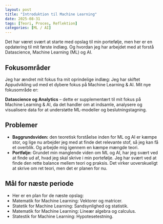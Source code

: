 ```yaml
---
layout: post
title: "Introduktion til Machine Learning"
date: 2025-08-31
tags: [Teori, Proces, Reflektion]
categories: [ML / AI]
---
```


Det har været svært at starte med opslag til min portefølje, men her er en opdatering til mit første indlæg. Og hvordan jeg har arbejdet med at forstå Datascience, Machine Learning (ML) og AI.   

## Fokusområder
Jeg har ændret mit fokus fra mit oprindelige indlæg: Jeg har skiftet Appudvikling ud med et dybere fokus på Machine Learning & AI. Mit nye fokusområde er:

**Datascience og Analytics** – dette er supplementært til mit fokus på Machine Learning & AI, da det handler om at indsamle, analysere og visualisere data for at understøtte ML-modeller og beslutningstagning.  
 
## Problemer  
- **Baggrundsviden:** den teoretisk forståelse inden for ML og AI er kæmpe stor, og lige nu arbejder jeg med at finde det relevante stof, så jeg kan få et overblik. Og arbejde mig igennem en kæmpe mængde teori.
- **Portfølje:** Grundet min manglende viden om ML og AI, har jeg svært ved at finde ud af, hvad jeg skal skrive i min portefølje. Jeg har svært ved at finde den rette balance mellem teori og praksis. Det virker uoverskueligt at skrive om ret teori, men det er planen for nu.

## Mål for næste periode
- Her er en plan for de næste opslag:
- Matematik for Machine Learning: Vektorer og matricer.
- Statetik for Machine Learning: Sandsynlighed og statistik.
- Matematik for Machine Learning: Lineær algebra og calculus.
- Statestik for Machine Learning: Hypotesetestning.